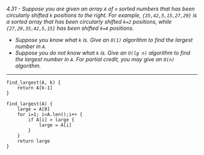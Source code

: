 *4.31 - Suppose you are given an array `A` of `n` sorted numbers that has been circularly shifted `k` positions to the right. For example, `{35,42,5,15,27,29}` is a sorted array that has been circularly shifted `k=2` positions, while `{27,29,35,42,5,15}` has been shifted `k=4` positions.*
- *Suppose you know what `k` is. Give an `O(1)` algorithm to find the largest number in `A`.*
- *Suppose you do not know what `k` is. Give an `O(lg n)` algorithm to find the largest number in `A`. For partial credit, you may give an `O(n)` algorithm.*
***
```
find_largest(A, k) {
	return A[k-1]
}
```
```
find_largest(A) {
	large = A[0]
	for i=1; i<A.len();i++ {
		if A[i] > large {
			large = A[i]
		}
	}
	return large
}
```
